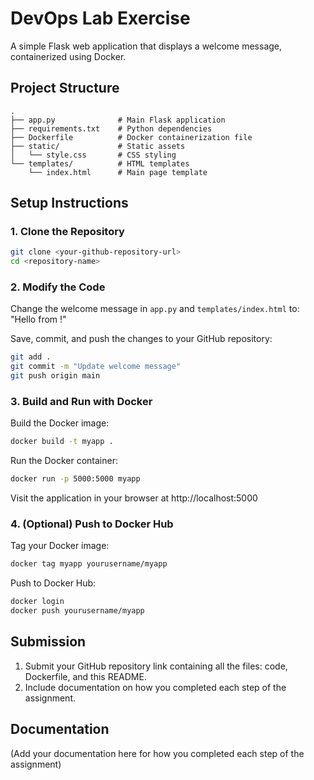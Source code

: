 # DevOps Lab Exercise

A simple Flask web application that displays a welcome message, containerized using Docker.

## Project Structure

```
.
├── app.py              # Main Flask application
├── requirements.txt    # Python dependencies
├── Dockerfile          # Docker containerization file
├── static/             # Static assets
│   └── style.css       # CSS styling
└── templates/          # HTML templates
    └── index.html      # Main page template
```

## Setup Instructions

### 1. Clone the Repository

```bash
git clone <your-github-repository-url>
cd <repository-name>
```

### 2. Modify the Code

Change the welcome message in `app.py` and `templates/index.html` to:
"Hello from <Your Full Name>!"

Save, commit, and push the changes to your GitHub repository:

```bash
git add .
git commit -m "Update welcome message"
git push origin main
```

### 3. Build and Run with Docker

Build the Docker image:

```bash
docker build -t myapp .
```

Run the Docker container:

```bash
docker run -p 5000:5000 myapp
```

Visit the application in your browser at http://localhost:5000

### 4. (Optional) Push to Docker Hub

Tag your Docker image:

```bash
docker tag myapp yourusername/myapp
```

Push to Docker Hub:

```bash
docker login
docker push yourusername/myapp
```

## Submission

1. Submit your GitHub repository link containing all the files: code, Dockerfile, and this README.
2. Include documentation on how you completed each step of the assignment.

## Documentation

(Add your documentation here for how you completed each step of the assignment)
